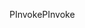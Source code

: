 <span data-ttu-id="74b9d-101">PInvoke</span><span class="sxs-lookup"><span data-stu-id="74b9d-101">PInvoke</span></span>